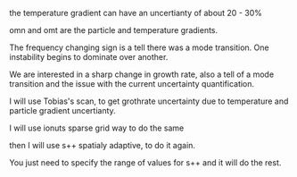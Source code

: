 the temperature gradient can have an uncertianty of about  20 - 30%

omn and omt are the particle and temperature gradients.

The frequency changing sign is a tell there was a mode transition. One instability begins to dominate over another. 

We are interested in a sharp change in growth rate, also a tell of a mode transition and the issue with the current uncertainty quantification. 

I will use Tobias's scan, to get grothrate uncertainty due to temperature and particle gradient uncertianty.

I will use ionuts sparse grid way to do the same

then I will use s++ spatialy adaptive, to do it again.

You just need to specify the range of values for s++ and it will do the rest. 